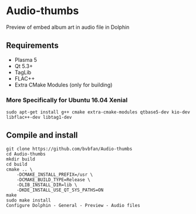 # Audio-thumbs
Preview of embed album art in audio file in Dolphin

## Requirements
* Plasma 5
* Qt 5.3+
* TagLib
* FLAC++
* Extra CMake Modules (only for building)

### More Specifically for Ubuntu 16.04 Xenial
```
sudo apt-get install g++ cmake extra-cmake-modules qtbase5-dev kio-dev libflac++-dev libtag1-dev
```

## Compile and install
```
git clone https://github.com/bvbfan/Audio-thumbs
cd Audio-thumbs
mkdir build
cd build
cmake .. \
    -DCMAKE_INSTALL_PREFIX=/usr \
    -DCMAKE_BUILD_TYPE=Release \
    -DLIB_INSTALL_DIR=lib \
    -DKDE_INSTALL_USE_QT_SYS_PATHS=ON
make
sudo make install
Configure Dolphin - General - Preview - Audio files
